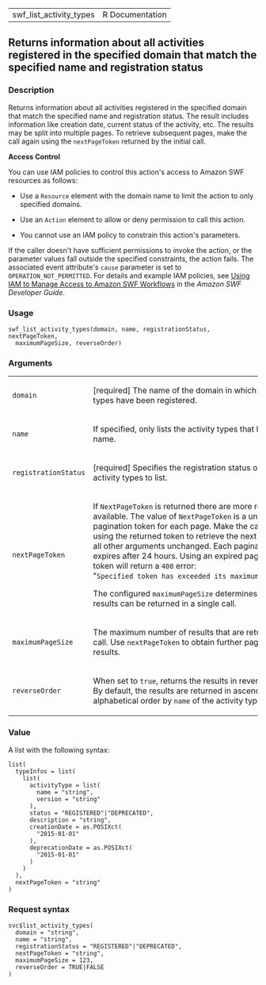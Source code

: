 <table style="width: 100%;">
<tbody>
<tr class="odd">
<td>swf_list_activity_types</td>
<td style="text-align: right;">R Documentation</td>
</tr>
</tbody>
</table>

## Returns information about all activities registered in the specified domain that match the specified name and registration status

### Description

Returns information about all activities registered in the specified
domain that match the specified name and registration status. The result
includes information like creation date, current status of the activity,
etc. The results may be split into multiple pages. To retrieve
subsequent pages, make the call again using the `nextPageToken` returned
by the initial call.

**Access Control**

You can use IAM policies to control this action's access to Amazon SWF
resources as follows:

-   Use a `Resource` element with the domain name to limit the action to
    only specified domains.

-   Use an `Action` element to allow or deny permission to call this
    action.

-   You cannot use an IAM policy to constrain this action's parameters.

If the caller doesn't have sufficient permissions to invoke the action,
or the parameter values fall outside the specified constraints, the
action fails. The associated event attribute's `cause` parameter is set
to `OPERATION_NOT_PERMITTED`. For details and example IAM policies, see
[Using IAM to Manage Access to Amazon SWF
Workflows](https://docs.aws.amazon.com/amazonswf/latest/developerguide/swf-dev-iam.html)
in the *Amazon SWF Developer Guide*.

### Usage

    swf_list_activity_types(domain, name, registrationStatus, nextPageToken,
      maximumPageSize, reverseOrder)

### Arguments

<table>
<colgroup>
<col style="width: 35%" />
<col style="width: 65%" />
</colgroup>
<tbody>
<tr class="odd">
<td><code id="swf_list_activity_types_:_domain">domain</code></td>
<td><p>[required] The name of the domain in which the activity types
have been registered.</p></td>
</tr>
<tr class="even">
<td><code id="swf_list_activity_types_:_name">name</code></td>
<td><p>If specified, only lists the activity types that have this
name.</p></td>
</tr>
<tr class="odd">
<td><code
id="swf_list_activity_types_:_registrationStatus">registrationStatus</code></td>
<td><p>[required] Specifies the registration status of the activity
types to list.</p></td>
</tr>
<tr class="even">
<td><code
id="swf_list_activity_types_:_nextPageToken">nextPageToken</code></td>
<td><p>If <code>NextPageToken</code> is returned there are more results
available. The value of <code>NextPageToken</code> is a unique
pagination token for each page. Make the call again using the returned
token to retrieve the next page. Keep all other arguments unchanged.
Each pagination token expires after 24 hours. Using an expired
pagination token will return a <code>400</code> error: "<code
style="white-space: pre;">⁠Specified token has exceeded its maximum lifetime⁠</code>".</p>
<p>The configured <code>maximumPageSize</code> determines how many
results can be returned in a single call.</p></td>
</tr>
<tr class="odd">
<td><code
id="swf_list_activity_types_:_maximumPageSize">maximumPageSize</code></td>
<td><p>The maximum number of results that are returned per call. Use
<code>nextPageToken</code> to obtain further pages of results.</p></td>
</tr>
<tr class="even">
<td><code
id="swf_list_activity_types_:_reverseOrder">reverseOrder</code></td>
<td><p>When set to <code>true</code>, returns the results in reverse
order. By default, the results are returned in ascending alphabetical
order by <code>name</code> of the activity types.</p></td>
</tr>
</tbody>
</table>

### Value

A list with the following syntax:

    list(
      typeInfos = list(
        list(
          activityType = list(
            name = "string",
            version = "string"
          ),
          status = "REGISTERED"|"DEPRECATED",
          description = "string",
          creationDate = as.POSIXct(
            "2015-01-01"
          ),
          deprecationDate = as.POSIXct(
            "2015-01-01"
          )
        )
      ),
      nextPageToken = "string"
    )

### Request syntax

    svc$list_activity_types(
      domain = "string",
      name = "string",
      registrationStatus = "REGISTERED"|"DEPRECATED",
      nextPageToken = "string",
      maximumPageSize = 123,
      reverseOrder = TRUE|FALSE
    )
